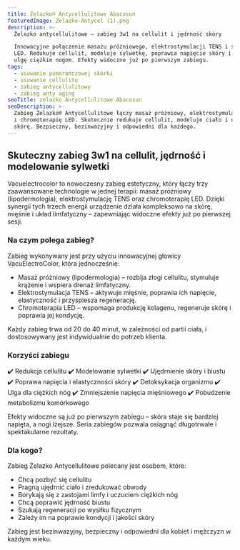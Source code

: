 ```yaml
---
title: Żelazko® Antycellulitowe Abacosun
featuredImage: Zelazko-Antycel (1).png
description: >-
  Żelazko antycellulitowe – zabieg 3w1 na cellulit i jędrność skóry

  Innowacyjne połączenie masażu próżniowego, elektrostymulacji TENS i światła
  LED. Redukuje cellulit, modeluje sylwetkę, poprawia napięcie skóry i przynosi
  ulgę ciężkim nogom. Efekty widoczne już po pierwszym zabiegu.
tags:
  - usuwanie pomarańczowej skórki
  - usuwanie cellulitu
  - zabieg antycellulitowy
  - zabieg anty aging
seoTitle: zelazko Antycellulitowe Abacosun
seoDescription: >-
  Zabieg Żelazko® Antycellulitowe łączy masaż próżniowy, elektrostymulację TENS
  i chromoterapię LED. Skutecznie redukuje cellulit, modeluje ciało i ujędrnia
  skórę. Bezpieczny, bezinwazyjny i odpowiedni dla każdego.
---
```


## Skuteczny zabieg 3w1 na cellulit, jędrność i modelowanie sylwetki

Vacuelectrocolor to nowoczesny zabieg estetyczny, który łączy trzy zaawansowane technologie w jednej terapii: masaż próżniowy (lipodermologia), elektrostymulację TENS oraz chromoterapię LED. Dzięki synergii tych trzech energii urządzenie działa kompleksowo na skórę, mięśnie i układ limfatyczny – zapewniając widoczne efekty już po pierwszej sesji.

### Na czym polega zabieg?

Zabieg wykonywany jest przy użyciu innowacyjnej głowicy VacuElectroColor, która jednocześnie:

* Masaż próżniowy (lipodermologia) – rozbija złogi cellulitu, stymuluje krążenie i wspiera drenaż limfatyczny.
* Elektrostymulacja TENS – aktywuje mięśnie, poprawia ich napięcie, elastyczność i przyspiesza regenerację.
* Chromoterapia LED – wspomaga produkcję kolagenu, regeneruje skórę i poprawia jej kondycję.

Każdy zabieg trwa od 20 do 40 minut, w zależności od partii ciała, i dostosowywany jest indywidualnie do potrzeb klienta.

### Korzyści zabiegu 

✔️ Redukcja cellulitu
✔️ Modelowanie sylwetki
✔️ Ujędrnienie skóry i biustu
✔️ Poprawa napięcia i elastyczności skóry
✔️ Detoksykacja organizmu
✔️ Ulga dla ciężkich nóg
✔️ Zmniejszenie napięcia mięśniowego
✔️ Pobudzenie metabolizmu komórkowego

Efekty widoczne są już po pierwszym zabiegu – skóra staje się bardziej napięta, a nogi lżejsze. Seria zabiegów pozwala osiągnąć długotrwałe i spektakularne rezultaty.

### Dla kogo?

Zabieg Żelazko Antycellulitowe polecany jest osobom, które:

* Chcą pozbyć się cellulitu
* Pragną ujędrnić ciało i zredukować obwody
* Borykają się z zastojami limfy i uczuciem ciężkich nóg
* Chcą poprawić jędrność biustu
* Szukają regeneracji po wysiłku fizycznym
* Zależy im na poprawie kondycji i jakości skóry

Zabieg jest bezinwazyjny, bezpieczny i odpowiedni dla kobiet i mężczyzn w każdym wieku.
